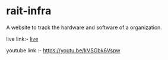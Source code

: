# rait-infra
A website to track the hardware and software of a organization.


live link:- [live
](http://infratracker-rait.epizy.com/#)

youtube link :- https://youtu.be/kVSGbk6Vspw 

